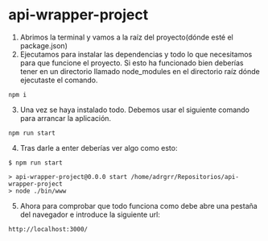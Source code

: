 # api-wrapper-project

1. Abrimos la terminal y vamos a la raíz del proyecto(dónde esté el package.json)
2. Ejecutamos para instalar las dependencias y todo lo que necesitamos para que funcione el proyecto. Si esto ha funcionado bien deberías tener en un directorio llamado node_modules en el directorio raíz dónde ejecutaste el comando. 
```
npm i
```

3. Una vez se haya instalado todo. Debemos usar el siguiente comando para arrancar la aplicación.

```
npm run start
```

4. Tras darle a enter deberías ver algo como esto:

```
$ npm run start

> api-wrapper-project@0.0.0 start /home/adrgrr/Repositorios/api-wrapper-project
> node ./bin/www
```

5. Ahora para comprobar que todo funciona como debe abre una pestaña del navegador e introduce la siguiente url:

```
http://localhost:3000/
```

